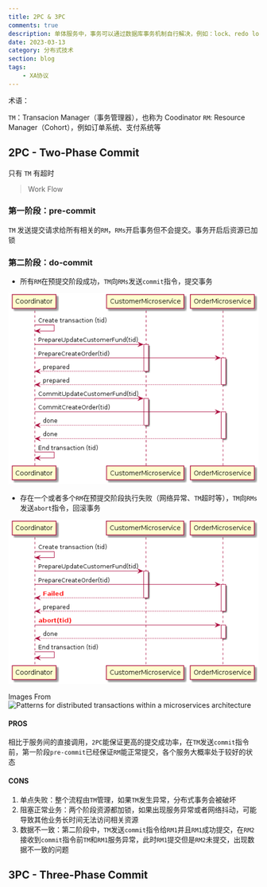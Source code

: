 ```yaml
---
title: 2PC & 3PC
comments: true
description: 单体服务中，事务可以通过数据库事务机制自行解决，例如：lock、redo log、undo log、ACID特性等。但是在微服务架构中，一个本地逻辑执行单位被拆分到多个独立的微服务中...
date: 2023-03-13
category: 分布式技术
section: blog
tags:
    - XA协议
---
```


术语：

`TM`：Transacion Manager（事务管理器），也称为 Coodinator
`RM`: Resource Manager（Cohort），例如订单系统、支付系统等

## 2PC - Two-Phase Commit

只有 `TM` 有超时

> Work Flow

### 第一阶段：pre-commit

`TM` 发送提交请求给所有相关的`RM`，`RMs`开启事务但不会提交。事务开启后资源已加锁

### 第二阶段：do-commit

- 所有`RM`在预提交阶段成功，`TM`向`RMs`发送`commit`指令，提交事务

![](./img/3-2pc-success.png)

- 存在一个或者多个`RM`在预提交阶段执行失败（网络异常、`TM`超时等），`TM`向`RMs`发送`abort`指令，回滚事务

![](./img/4-2pc-failure.png)

Images From ![Patterns for distributed transactions within a microservices architecture](https://developers.redhat.com/blog/2018/10/01/patterns-for-distributed-transactions-within-a-microservices-architecture)

#### PROS

相比于服务间的直接调用，`2PC`能保证更高的提交成功率，在`TM`发送`commit`指令前，第一阶段`pre-commit`已经保证`RM`能正常提交，各个服务大概率处于较好的状态

#### CONS

1. 单点失败：整个流程由`TM`管理，如果`TM`发生异常，分布式事务会被破坏
2. 阻塞正常业务：两个阶段资源都加锁，如果出现服务异常或者网络抖动，可能导致其他业务长时间无法访问相关资源
3. 数据不一致：第二阶段中，`TM`发送`commit`指令给`RM1`并且`RM1`成功提交，在`RM2`接收到`commit`指令前`TM`和`RM1`服务异常，此时`RM1`提交但是`RM2`未提交，出现数据不一致的问题

## 3PC - Three-Phase Commit
